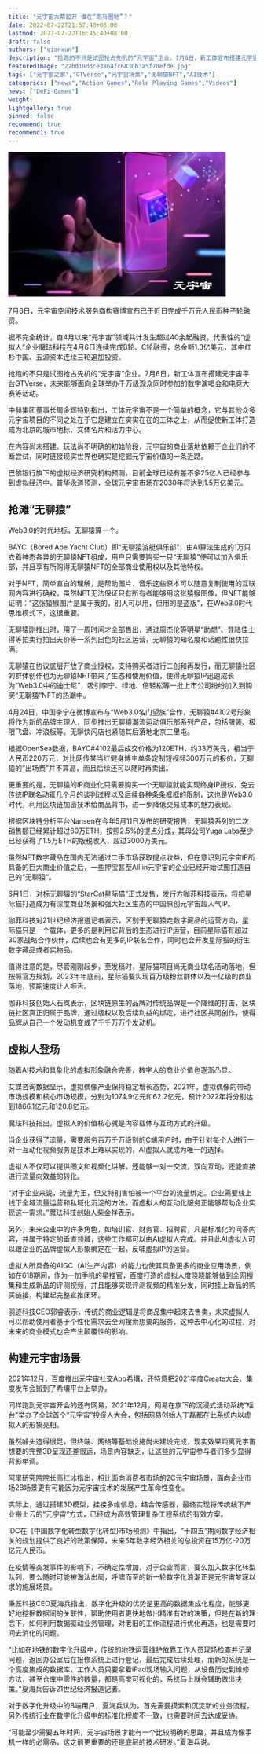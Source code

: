 ```yaml
---
title: "元宇宙大幕拉开 谁在“跑马圈地”？"
date: 2022-07-22T21:57:40+08:00
lastmod: 2022-07-22T16:45:40+08:00
draft: false
authors: ["qianxun"]
description: "抢跑的不只是试图抢占先机的“元宇宙”企业。7月6日，新工体宣布搭建元宇宙平台GTVerse，未来能够面向全球举办千万级观众同时参加的数字演唱会和电竞大赛等活动。"
featuredImage: "27bd10ddce3864fc6830b3a5f70efde.jpg"
tags: ["元宇宙之家","GTVerse","元宇宙场景","无聊猿NFT","AI技术"]
categories: ["news","Action Games","Role Playing Games","Videos"]
news: ["DeFi-Games"]
weight: 
lightgallery: true
pinned: false
recommend: true
recommend1: true
---
```


![](27bd10ddce3864fc6830b3a5f70efde.jpg)

7月6日，元宇宙空间技术服务商构赛博宣布已于近日完成千万元人民币种子轮融资。

据不完全统计，自4月以来“元宇宙”领域共计发生超过40余起融资，代表性的“虚拟人”企业魔珐科技在4月6日连续完成B轮、C轮融资，总金额1.3亿美元，其中红杉中国、五源资本连续三轮追加投资。

抢跑的不只是试图抢占先机的“元宇宙”企业。7月6日，新工体宣布搭建元宇宙平台GTVerse，未来能够面向全球举办千万级观众同时参加的数字演唱会和电竞大赛等活动。

中赫集团董事长周金辉特别指出，工体元宇宙不是一个简单的概念，它与其他众多元宇宙项目的不同之处在于它是建立在实实在在的工体之上，从而促使新工体打造成为北京的城市地标、文体名片和活力中心。

在内容尚未搭建、玩法尚不明确的初始阶段，元宇宙的商业落地依赖于企业们的不断尝试，同时链接现实世界也确实是挖掘元宇宙价值的一条近路。

巴黎银行旗下的虚拟经济研究机构预测，目前全球已经有差不多25亿人已经参与到虚拟经济中。普华永道预测，全球元宇宙市场在2030年将达到1.5万亿美元。

## **抢滩“无聊猿”**

Web3.0的时代地标，无聊猿算一个。

BAYC（Bored Ape Yacht Club）即“无聊猿游艇俱乐部”，由AI算法生成的1万只衣着神态各异的无聊猿NFT组成，用户只需要购买一只“无聊猿”便可以加入俱乐部，并且享有所购得无聊猿NFT的全部商业使用权以及其他特权。

对于NFT，简单直白的理解，是帮助图片、音乐这些原本可以随意复制使用的互联网内容进行确权，虽然NFT无法保证只有所有者能够用这张猿猴图像，但NFT能够证明：“这张猿猴图片是属于我的，别人可以用，但用的是盗版”，在Web3.0时代思维模式下，这很重要。

无聊猿刚推出时，用了一周时间才全部售出，通过周杰伦等明星“助燃”、登陆佳士得等拍卖行拍出天价等一系列出色的社区运营，无聊猿的知名度和话题性很快拉满。

无聊猿在协议底层开放了商业授权，支持购买者进行二创和再发行，而无聊猿社区的群体创作也为无聊猿NFT带来了生态和使用价值，使得无聊猿IP迅速成长为“Web3.0中的迪士尼”，吸引李宁、绿地、倍轻松等一批上市公司纷纷加入到购买“无聊猿”NFT的热潮中。

4月24日，中国李宁在微博宣布与“Web3.0名门望族”合作，无聊猿#4102号形象将作为新的品牌主理人，同步推出无聊猿潮流运动俱乐部系列产品，包括服装、极限飞盘、冲浪板等。无聊快闪店也紧随其后落地北京三里屯。

根据OpenSea数据，BAYC#4102最后成交价格为120ETH，约33万美元，相当于人民币220万元，对比网传某当红健身博主单条定制短视频300万元的报价，无聊猿的“出场费”并不算高，而且后续还可以随时再卖出。

更重要的是，无聊猿的IP商业化只需要购买一个无聊猿就能实现终身IP授权，免去传统IP联名动辄几个月的谈判过程以及后续各种条条框框的限制，这也是Web3.0时代，利用区块链加密技术给商品背书，进一步降低交易成本的魅力表现。

根据区块链分析平台Nansen在今年5月11日发布的研究报告，无聊猿系列的二次销售额已经累计超过60万ETH，按照2.5%的提点分成，其母公司Yuga Labs至少已经获得了1.5万ETH的版税收入，超过3000万美元。

虽然NFT数字藏品在国内无法通过二手市场获取提点收益，但在意识到元宇宙IP所具备的巨大商业价值之后，一些押宝甚至All in元宇宙的企业已经开始试图打造自己的“无聊猿”。

6月1日，对标无聊猿的“StarCat星际猫”正式发售，发行方咖菲科技表示，将把星际猫打造成为有深度商业场景和强大社区生态的中国原创元宇宙超人气IP。

咖菲科技对21世纪经济报道记者表示，区别于无聊猿走数字藏品的运营方向，星际猫只是一个载体，更多的是利用它背后的生态进行IP运营，目前星际猫有超过30家战略合作伙伴，后续也会有更多的IP联名合作，同时也会开发星际猫的衍生数字藏品或者实物品。

值得注意的是，尽管刚刚起步，至发稿时，星际猫项目尚无商业联名活动落地，但按照官方规划，2023年年底前，星际猫要实现百万级粉丝群体以及十亿级的商业落地，预期速度让人咂舌。

咖菲科技创始人石岚表示，区块链原生的品牌对传统品牌是一个降维的打击，区块链社区真正归属于品牌，通过版权以及后续利益的绑定，进行社区共同创作，使得品牌从自己一个发动机变成了千千万万个发动机。

## **虚拟人登场**

随着AI技术和具象化的虚拟形象融合完善，数字人的商业价值也逐渐凸显。

艾媒咨询数据显示，虚拟偶像产业保持稳定增长态势，2021年，虚拟偶像的带动市场规模和核心市场规模，分别为1074.9亿元和62.2亿元，预计2022年将分别达到1866.1亿元和120.8亿元。

魔珐科技指出，虚拟人的价值核心就是内容载体与互动方式的升级。

当企业获得了流量，需要服务百万千万级别的C端用户时，由于针对每个人进行一对一互动化视频服务是技术上难以实现的，AI虚拟人就成为唯一的选择。

虚拟人不仅可以提供图文和视频化讲解，还能够一对一交流，双向互动，还能直接进行流量向效益的转化。

“对于企业来说，流量为王，但又特别害怕被一个平台的流量绑定。企业需要线上线下全域流量运营和私域化沉淀的方法，而虚拟人的互动化服务正能够帮助企业实现这一需求。”魔珐科技创始人柴金祥表示。

另外，未来企业中的许多角色，如培训官、财务官、招聘官，凡是标准化的问答内容，并属于特定的垂直领域，这些工作都可以由AI虚拟人完成。并且此AI虚拟人可以跟企业的品牌虚拟人形象绑定在一起，反哺虚拟IP的运营。

虚拟人所具备的AIGC（AI生产内容）的能力也使其具备更多的商业应用场景，例如在618期间，作为一加手机的星推官，百度打造的虚拟人度晓晓能够做到全网搜集和生成新品的评测视频，并且能够实现评测视频的精准分发，同时挂上新品的购买链接，构建起完整宣推闭环。

羽迹科技CEO郭睿表示，传统的商业逻辑是将商品集中起来去售卖，未来虚拟人可以帮助使用者基于个性化需求去全网搜索想要的服务，这种去中心化的过程，对未来的商业模式也会产生颠覆性的影响。

## **构建元宇宙场景**

2021年12月，百度推出元宇宙社交App希壤，还特意把2021年度Create大会、集度发布会搬到了希壤平台上举办。

同样跑到元宇宙开会的还有网易，2021年12月，网易在旗下的沉浸式活动系统“瑶台”举办了全球首个“元宇宙”投资人大会，包括网易创始人丁磊都在此系统内以虚拟人的形象亮相。

虽然噱头造得很足，但终端、网络等基础设施尚未建设完成，现实效果距离元宇宙想要的完整3D呈现还差很远，场景内容缺乏，让这些的元宇宙参与者们多少显得背影单调。

阿里研究院院长高红冰指出，相比面向消费者市场的2C元宇宙场景，面向企业市场2B场景更有可能因为元宇宙技术的发展产生革命性变化。

实际上，通过搭建3D模型，挂接多维信息，结合传感器，最终实现将传统线下产业搬上云的“元宇宙”方式，已经成为高效管理复杂工程系统的有效方案。

IDC在《中国数字化转型数字化转型)市场预测》中指出，“十四五”期间数字经济相关的规划提供了良好的政策保障，未来5年数字经济相关的总投资在15万亿-20万亿元人民币。

在疫情等突发事件的影响下，不确定性增加，对于企业而言，要么加入数字化转型队列，要么随时可能被淘汰出局，呼啸而至的新一轮数字化浪潮正是元宇宙梦寐以求的施展场景。

秉匠科技CEO夏海兵指出，数字化升级的优势是更高的数据集成化程度，能够更好地挖掘数据间的关联性，帮助使用者更快地做出精准有效的决策，但是在新的理念下，如何利用数据驱动业务管理，对老旧的工作流程进行优化再造，也是需要时间去消化的问题。

“比如在地铁的数字化升级中，传统的地铁运营维护依靠工作人员现场检查并记录问题，返回办公室后在报修系统上进行登记，最后完成后续处理，而新的系统是一个高度集成的数据库，工作人员只要拿着iPad现场输入问题，从设备历史到维修方法，甚至仓库中零件的数量，都是高度可视化的，系统马上就会辅助做出决策。”夏海兵告诉21世纪经济报道记者。

对于数字化升级中的B端用户，夏海兵认为，首先需要摸索和沉淀新的业务流程，另外传统行业在数字化升级中的标准化程度不一致，也需要时间去达成妥协。

“可能至少需要五年时间，元宇宙场景才能有一个比较明确的思路，并且成为像手机一样的必需品，这之前更重要的还是底层的技术研发。”夏海兵说。